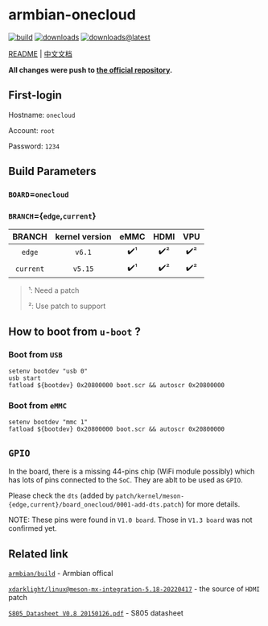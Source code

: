 # armbian-onecloud
[![build](https://img.shields.io/github/actions/workflow/status/hzyitc/armbian-onecloud/ci.yml)](https://github.com/hzyitc/armbian-onecloud/actions/workflows/ci.yml) [![downloads](https://img.shields.io/github/downloads/hzyitc/armbian-onecloud/total)](https://github.com/hzyitc/armbian-onecloud/releases) [![downloads@latest](https://img.shields.io/github/downloads/hzyitc/armbian-onecloud/latest/total)](https://github.com/hzyitc/armbian-onecloud/releases/latest)

[README](README.md) | [中文文档](README_zh.md)

**All changes were push to [the official repository](https://github.com/armbian/build).**

## First-login

Hostname: `onecloud`

Account:  `root`

Password: `1234`

## Build Parameters

### `BOARD`=`onecloud`

### `BRANCH`={`edge`,`current`}

| BRANCH    | kernel version | eMMC | HDMI | VPU |
| :-:       | :-:            | :-:  | :-:  | :-: |
| `edge`    | `v6.1`         | ✔️¹  | ✔️² | ✔️² |
| `current` | `v5.15`        | ✔️¹  | ✔️² | ✔️² |

> ¹: Need a patch
>
> ²: Use patch to support

## How to boot from `u-boot` ?

### Boot from `USB`

```
setenv bootdev "usb 0"
usb start
fatload ${bootdev} 0x20800000 boot.scr && autoscr 0x20800000
```

### Boot from `eMMC`

```
setenv bootdev "mmc 1"
fatload ${bootdev} 0x20800000 boot.scr && autoscr 0x20800000
```

## `GPIO`

In the board, there is a missing 44-pins chip (WiFi module possibly) which has lots of pins connected to the `SoC`. They are ablt to be used as `GPIO`.

Please check the `dts` (added by `patch/kernel/meson-{edge,current}/board_onecloud/0001-add-dts.patch`) for more details.

NOTE: These pins were found in `V1.0 board`. Those in `V1.3 board` was not confirmed yet.

## Related link

[`armbian/build`](https://github.com/armbian/build) - Armbian offical

[`xdarklight/linux@meson-mx-integration-5.18-20220417`](https://github.com/xdarklight/linux/tree/meson-mx-integration-5.18-20220417) - the source of `HDMI` patch

[`S805_Datasheet V0.8 20150126.pdf`](https://dn.odroid.com/S805/Datasheet/S805_Datasheet%20V0.8%2020150126.pdf) - S805 datasheet

